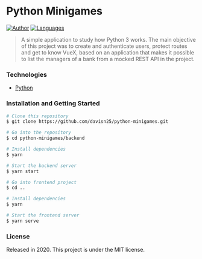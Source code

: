 # Python Minigames

[![Author](https://img.shields.io/badge/author/davisn25-EE4D64?style=flat-square)](https://github.com/davisn25)
[![Languages](https://img.shields.io/github/languages/count/davisn25/python-minigames?color=%23EE4D64&style=flat-square)](#)

> A simple application to study how Python 3 works. The main objective of this project was to create and authenticate users, protect routes and get to know VueX, based on an application that makes it possible to list the managers of a bank from a mocked REST API in the project.

### Technologies

- [Python](https://python.org/)

### Installation and Getting Started

```bash
# Clone this repository
$ git clone https://github.com/davisn25/python-minigames.git

# Go into the repository
$ cd python-minigames/backend

# Install dependencies
$ yarn

# Start the backend server
$ yarn start

# Go into frontend project
$ cd ..

# Install dependencies
$ yarn

# Start the frontend server
$ yarn serve
```

### License

Released in 2020.
This project is under the MIT license.
